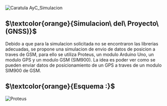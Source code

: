 
![Caratula AyC_Simulacion](https://github.com/ISPC-TST-ARQUITECTURA-Y-CONECTIVIDAD/tareafinal-grupo-7/assets/46485082/bb1e906d-a08f-493d-9a6d-426fc38ba596)



## $\textcolor{orange}{Simulacion\ del\ Proyecto\ (GNSS)}$

Debido a que para la simulacion solicitada no se encontraron las librerias adecuadas, se propone una simulacion de envio de datos de posicion a traves de GSM, para ello se utiliza Proteus, un modulo Arduino Uno, un modulo GPS y un modulo GSM (SIM900).
La idea es poder ver como se pueden enviar datos de posicionamiento de un GPS a traves de un modulo SIM900 de GSM.

## $\textcolor{orange}{Esquema :}$




![Proteus](https://github.com/ISPC-TST-ARQUITECTURA-Y-CONECTIVIDAD/tareafinal-grupo-7/assets/46485082/84a80efe-2193-4104-8d3b-d4bd1a8bea42)
